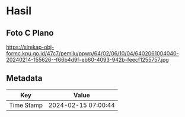 # Hasil

## Foto C Plano

https://sirekap-obj-formc.kpu.go.id/47c7/pemilu/ppwp/64/02/06/10/04/6402061004040-20240214-155626--f66b4d9f-eb60-4093-942b-feecf1255757.jpg


## Metadata

| Key        | Value               |
| ---------- | ------------------- |
| Time Stamp | 2024-02-15 07:00:44 |



